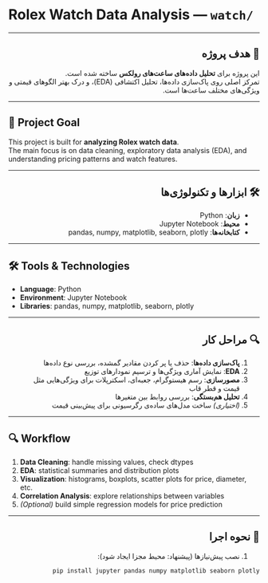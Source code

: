 # Rolex Watch Data Analysis — `watch/`

---

<div dir="rtl" align="right">

## 🎯 هدف پروژه
این پروژه برای **تحلیل داده‌های ساعت‌های رولکس** ساخته شده است.  
تمرکز اصلی روی پاک‌سازی داده‌ها، تحلیل اکتشافی (EDA)، و درک بهتر الگوهای قیمتی و ویژگی‌های مختلف ساعت‌ها است.

</div>

---

## 🎯 Project Goal
This project is built for **analyzing Rolex watch data**.  
The main focus is on data cleaning, exploratory data analysis (EDA), and understanding pricing patterns and watch features.

---

<div dir="rtl" align="right">

## 🛠 ابزارها و تکنولوژی‌ها
- **زبان**: Python  
- **محیط**: Jupyter Notebook  
- **کتابخانه‌ها**: pandas, numpy, matplotlib, seaborn, plotly  

</div>

---

## 🛠 Tools & Technologies
- **Language**: Python  
- **Environment**: Jupyter Notebook  
- **Libraries**: pandas, numpy, matplotlib, seaborn, plotly  

---

<div dir="rtl" align="right">

## 🔍 مراحل کار
1. **پاک‌سازی داده‌ها**: حذف یا پر کردن مقادیر گمشده، بررسی نوع داده‌ها  
2. **EDA**: نمایش آماری ویژگی‌ها و ترسیم نمودارهای توزیع  
3. **مصورسازی**: رسم هیستوگرام، جعبه‌ای، اسکترپلات برای ویژگی‌هایی مثل قیمت و قطر قاب  
4. **تحلیل هم‌بستگی**: بررسی روابط بین متغیرها  
5. *(اختیاری)* ساخت مدل‌های ساده‌ی رگرسیونی برای پیش‌بینی قیمت  

</div>

---

## 🔍 Workflow
1. **Data Cleaning**: handle missing values, check dtypes  
2. **EDA**: statistical summaries and distribution plots  
3. **Visualization**: histograms, boxplots, scatter plots for price, diameter, etc.  
4. **Correlation Analysis**: explore relationships between variables  
5. *(Optional)* build simple regression models for price prediction  

---

<div dir="rtl" align="right">

## 🚀 نحوه اجرا
1. نصب پیش‌نیازها (پیشنهاد: محیط مجزا ایجاد شود):
```bash
pip install jupyter pandas numpy matplotlib seaborn plotly
